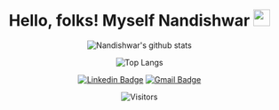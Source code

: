 <h1 align="center"> Hello, folks! Myself Nandishwar <img src="https://raw.githubusercontent.com/MartinHeinz/MartinHeinz/master/wave.gif" width="30px"> </h1>
<div align="center">

<!--
**alpha-k911/alpha-k911** is a ✨ _special_ ✨ repository because its `README.md` (this file) appears on your GitHub profile.

Here are some ideas to get you started:
![](https://komarev.com/ghpvc/?username=alpha-k911&color=blue)

- 🔭 I’m currently working on Computer Vision
- 🌱 I’m currently learning ...
- 👯 I’m looking to collaborate on ...
- 🤔 I’m looking for help with ...
- 💬 Ask me about ...
- 📫 How to reach me: ...
- 😄 Pronouns: ...
- ⚡ Fun fact: ...

-->
![Nandishwar's github stats](https://github-readme-stats.vercel.app/api?username=alpha-k911&count_private=true&show_icons=true&theme=tokyonight)

  ![Top Langs](https://github-readme-stats.vercel.app/api/top-langs/?username=alpha-k911&layout=compact&hide=php)

  [![Linkedin Badge](https://img.shields.io/badge/-Nandishwar%20Kalaru-blue?style=flat-square&logo=Linkedin&logoColor=white&link=https://www.linkedin.com/in/nandishwar-kalaru-238455154/)](https://www.linkedin.com/in/nandishwar-kalaru-238455154/)
  [![Gmail Badge](https://img.shields.io/badge/-nandishwar.k911@gmail.com-c14438?style=flat-square&logo=Gmail&logoColor=white&link=mailto:nandishwar.k911@gmail.com)](mailto:nandishwar.k911@gmail.com)
  

</div>

<div align="center"> 

  ![Visitors](https://visitor-badge.glitch.me/badge?page_id=alpha-k911.alpha-k911) 
</div>
